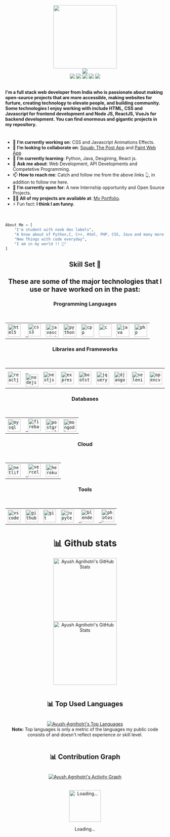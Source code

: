 <div>
    <div align="center">
        <a href="https://github.com/AyushAgnihotri2025"><img src="https://cdn.mrayush.ml/image/readme/GitHub.png" height="200"/></a>
    </div>
    <div align="center">
        <a href="https://github.com/AyushAgnihotri2025"><img src="https://readme-typing-svg.herokuapp.com?color=%232f97c1&size=32&center=true&vCenter=true&width=600&height=50&lines=Hi+👋,+I'm+Ayush+Agnihotri;Student;Web+Developer;Software+Engineer;Freelancer;Open-Source+Enthusiast"/></a>
    </div>
    <div align="center">
        <a href="https://in.linkedin.com/in/AyushAgnihotri2025/"><img src="https://img.shields.io/badge/Linkedin-0077b5?style=flat&logo=linkedin"/></a>
        <a href="mailto:ayushagnihotri2025@gmail.com"><img src="https://img.shields.io/badge/Gmail-D14836?style=flat&logo=gmail&logoColor=white"/></a>
        <a href="https://twitter.com/AyushAgni2025"><img src="https://img.shields.io/badge/Twitter-1DA1F2?style=flat&logo=twitter&logoColor=white"/></a>
        <a href="https://stackoverflow.com/"><img src="https://img.shields.io/badge/Stack Overflow-f48024?style=flat&logo=stackoverflow&logoColor=white"/></a>
        <a href="https://t.me/MrCoderIN"><img src="https://img.shields.io/badge/Telegram-0088cc?style=flat&logo=telegram"/></a>
    </div>
    <div align="left">
        <br>
        <p>
            <strong>
                I'm a full stack web developer from India who is passionate about making open-source projects that are more accessible, making websites for furture, creating technology to elevate people, and building community. Some technologies I enjoy working with include HTML, CSS and Javascript for frontend development and Node JS, ReactJS, VueJs for backend development. You can find enormous and gigantic projects in my repository.
            </strong>
        </p>
        <h1></h1>
        <ul>
            <li>🔭 <b>I’m currently working on</b>: CSS and Javascript Animations Effects.</li>
            <li>👯 <b>I’m looking to collaborate on</b>: <a href="https://chat.mrayush.ml">Squab: The Post App</a> and <a href="https://paint.mrayush.ml">Paint Web App</a></li>
            <li>🌱 <b>I’m currently learning</b>: Python, Java, Desgining, React js.</li>
            <li>💬 <b>Ask me about</b>: Web Development, API Developments and Competetive Programming.</li>
            <li>📫 <b>How to reach me</b>: Catch and follow me from the above links 👆, in addition to follow me here.</li>
            <li>🤔 <b>I’m currently open for</b>: A new Internship opportunity and Open Source Projects.</li>
            <li>👨‍💻 <b>All of my projects are available at</b>: <a href="https://mrayush.ml/projects">My Portfolio</a>.</li>
            <li>⚡ Fun fact: <b>I think I am funny</b>.</li>
        </ul>
        <br>
    </div>
</div>

```py
About Me = [
    "I'm student with noob dev labels",
    "A know about of Python,C, C++, Html, PHP, CSS, Java and many more libraraies, frameworks and databases",
    "New Things with code everyday",
    "I am in my world !! 💞"
]
```

<div align="center">
    <h2>Skill Set 💪</h2>
    <h2>These are some of the major technologies that I use or have worked on in the past:</h2>
</div>

<div align="center">
    <h3><b>Programming Languages</b></h3>
    <table>
        <tr>
           <td><code><a href="https://www.w3.org/html/" target="_blank"><img src="https://cdn.mrayush.ml/image/readme/html5-original.svg" title="HTML5" alt="html5" width="40" height="40"/></a></code></td>&nbsp;
           <td><code><a href="https://www.w3schools.com/css/" target="_blank"> <img src="https://cdn.mrayush.ml/image/readme/css3-original.svg" title="CSS3" alt="css3" width="40" height="40"/></a></code></td>&nbsp;
           <td><code><a href="https://developer.mozilla.org/en-US/docs/Web/JavaScript" target="_blank"><img src="https://cdn.mrayush.ml/image/readme/javascript-original.svg" title="JavaScript" alt="javascript" width="40" height="40"/></a></code></td>&nbsp;
           <td><code><a href="https://www.python.org" target="_blank"><img src="https://cdn.mrayush.ml/image/readme/python-original.svg" title="Python" alt="python" width="40" height="40"/></a></code></td>&nbsp;
           <td><code><a href="https://www.w3schools.com/CPP/" target="_blank"><img src="https://cdn.mrayush.ml/image/readme/cplusplus-original.svg" title="C++" alt="cpp" width="40" height="40"/></a></code></td>&nbsp;
           <td><code><a href="https://www.w3schools.com/C/" target="_blank"><img src="https://cdn.mrayush.ml/image/readme/c-original.svg" title="C" alt="c" width="40" height="40"/></a></code></td>&nbsp;
           <td><code><a href="https://www.java.com/" target="_blank"><img src="https://cdn.mrayush.ml/image/readme/java-original.svg" title="Java" alt="java" width="40" height="40"/></a></code></td>&nbsp;
           <td><code><a href="https://www.php.net" target="_blank"><img src="https://cdn.mrayush.ml/image/readme/php-original.svg" title="PHP" alt="php" width="40" height="40"/></a></code></td>&nbsp;
        </tr>
    </table>
</div>

<div align="center">
    <h3><b>Libraries and Frameworks</b></h3>
    <table>
        <tr>
           <td><code><a href="https://reactjs.org/" target="_blank"><img src="https://cdn.mrayush.ml/image/readme/react-original.svg" title="ReactJS" alt="reactjs" width="40" height="40"/></a></code></td>&nbsp;
           <td><code><a href="https://nodejs.org/" target="_blank"> <img src="https://cdn.mrayush.ml/image/readme/nodejs-original.svg" title="NodeJS" alt="nodejs" width="40" height="40"/></a></code></td>&nbsp;
           <td><code><a href="https://nextjs.org/" target="_blank"><img src="https://cdn.mrayush.ml/image/readme/nextjs-original.svg" title="NextJS" alt="nextjs" width="40" height="40"/></a></code></td>&nbsp;
           <td><code><a href="https://expressjs.com/" target="_blank"><img src="https://cdn.mrayush.ml/image/readme/express-original.svg" title="ExpressJS" alt="expressjs" width="40" height="40"/></a></code></td>&nbsp;
           <td><code><a href="https://getbootstrap.com/" target="_blank"><img src="https://cdn.mrayush.ml/image/readme/bootstrap-original.svg" title="BootStrap" alt="bootstrap" width="40" height="40"/></a></code></td>&nbsp;
           <td><code><a href="https://jquery.com/" target="_blank"><img src="https://cdn.mrayush.ml/image/readme/jquery-original.svg" title="jQuery" alt="jquery" width="40" height="40"/></a></code></td>&nbsp;
           <td><code><a href="https://www.djangoproject.com/" target="_blank"><img src="https://cdn.mrayush.ml/image/readme/django-original.svg" title="Django" alt="django" width="40" height="40"/></a></code></td>&nbsp;
           <td><code><a href="https://www.selenium.dev/" target="_blank"><img src="https://cdn.mrayush.ml/image/readme/selenium-original.svg" title="Selenium" alt="selenium" width="40" height="40"/></a></code></td>&nbsp;
           <td><code><a href="https://opencv.org/" target="_blank"><img src="https://cdn.mrayush.ml/image/readme/opencv-original.svg" title="OpenCV" alt="opencv" width="40" height="40"/></a></code></td>&nbsp;
        </tr>
    </table>
</div>

<div align="center">
    <h3><b>Databases</b></h3>
    <table>
        <tr>
           <td><code><a href="https://www.mysql.com/" target="_blank"><img src="https://cdn.mrayush.ml/image/readme/mysql-original.svg" title="MySql" alt="mysql" width="40" height="40"/></a></code></td>&nbsp;
           <td><code><a href="https://firebase.com/" target="_blank"> <img src="https://cdn.mrayush.ml/image/readme/firebase-icon.svg" title="Firebase" alt="firebase" width="40" height="40"/></a></code></td>&nbsp;
           <td><code><a href="https://www.postgresql.org/" target="_blank"><img src="https://cdn.mrayush.ml/image/readme/postgresql-original.svg" title="PostgreSQL" alt="postgresql" width="40" height="40"/></a></code></td>&nbsp;
           <td><code><a href="https://mongodb.com/" target="_blank"><img src="https://cdn.mrayush.ml/image/readme/mongodb-original.svg" title="MongoDB" alt="mongodb" width="40" height="40"/></a></code></td>&nbsp;
        </tr>
    </table>
</div>

<div align="center">
    <h3><b>Cloud</b></h3>
    <table>
        <tr>
           <td><code><a href="https://netlify.com/" target="_blank"><img src="https://cdn.mrayush.ml/image/readme/netlify-icon.svg" title="Netlify" alt="netlify" width="40" height="40"/></a></code></td>&nbsp;
           <td><code><a href="https://vercel.com/" target="_blank"> <img src="https://cdn.mrayush.ml/image/readme/vercel-icon-dark.svg" title="Vercel" alt="vercel" width="40" height="40"/></a></code></td>&nbsp;
           <td><code><a href="https://heroku.com/" target="_blank"><img src="https://cdn.mrayush.ml/image/readme/heroku-original.svg" title="Heroku" alt="heroku" width="40" height="40"/></a></code></td>&nbsp;
        </tr>
    </table>
</div>

<div align="center">
    <h3><b>Tools</b></h3>
    <table>
        <tr>
           <td><code><a href="https://visualstudio.com/" target="_blank"><img src="https://cdn.mrayush.ml/image/readme/vscode-original.svg" title="VSCode" alt="vscode" width="40" height="40"/></a></code></td>&nbsp;
           <td><code><a href="https://github.com/" target="_blank"><img src="https://cdn.mrayush.ml/image/readme/github-original.svg" title="GitHub" alt="github" width="40" height="40"/></a></code></td>&nbsp;
           <td><code><a href="https://git-scm.com/" target="_blank"><img src="https://cdn.mrayush.ml/image/readme/git-original.svg" title="Git" alt="git" width="40" height="40"/></a></code></td>&nbsp;
           <td><code><a href="https://jupyter.org/" target="_blank"><img src="https://cdn.mrayush.ml/image/readme/jupyter-original.svg" title="Jupyter Notebook" alt="jupyter" width="40" height="40"/></a></code></td>&nbsp;
           <td><code><a href="https://blender.org/" target="_blank"> <img src="https://cdn.mrayush.ml/image/readme/blender-original.svg" title="Blender" alt="blender" width="40" height="40"/></a></code></td>&nbsp;
           <td><code><a href="https://www.adobe.com/in/products/photoshop.html" target="_blank"> <img src="https://cdn.mrayush.ml/image/readme/photoshop-original.svg" title="Adobe Photoshop" alt="photoshop" width="40" height="40"/></a></code></td>&nbsp;
        </tr>
    </table>
</div>

<div>
    <div align="center">
        <h1>📊 Github stats</h1>
        <a href="https://github.com/AyushAgnihotri2025"><img src="https://github-readme-stats.vercel.app/api?username=Ayush-Agnihotri&theme=blue-green" title="Ayush Agnihotri's GitHub Stats" height="200"/></a>
        <br>
        <a href="https://github.com/AyushAgnihotri2025"><img src="https://github-readme-streak-stats.herokuapp.com/?user=Ayush-Agnihotri&theme=blue-green" title="Ayush Agnihotri's GitHub Stats" height="200"/></a>
        <br><br>
    </div>
</div>

<div align="center">
    <h2>📊 Top Used Languages</h2>
    <br><a href="https://github.com/AyushAgnihotri2025"><img alt="Ayush-Agnihotri's Top Languages" src="https://github-readme-stats.vercel.app/api/top-langs/?username=Ayush-Agnihotri&langs_count=8&layout=compact&theme=blue-green&hide_border=true&bg_color=040f0f&title_color=2f97c1&icon_color=F8D866" title="Ayush-Agnihotri's Top Languages"/></a><br>
    <b>Note:</b> Top languages is only a metric of the languages my public code consists of and doesn't reflect experience or skill level.
    <br><br>
</div>

<div align="center">
    <h2>📊 Contribution Graph</h2>
    <br><a href="https://github.com/AyushAgnihotri2025"><img alt="Ayush Agnihotri's Activity Graph" src="https://activity-graph.herokuapp.com/graph?username=Ayush-Agnihotri&bg_color=1F222E&color=F8D866&line=F85D7F&point=FFFFFF&hide_border=true" title="Contribution Graph"/></a>
</div>
<br><br>
<div>
    <div align="center">
        <a href="https://www.google.com/search?q=How+to+make+my+Internet+Connection+faster+%3F" target="_blank"><img src="https://cdn.mrayush.ml/assets/readme/GitHub.gif" title="Loading..." height="100"/></a>
        <p>Loading...</p>
    </div>
</div>
